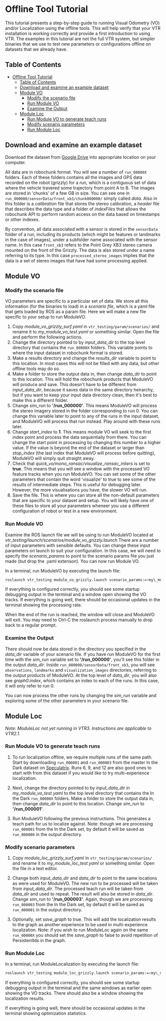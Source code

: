 # Offline Tool Tutorial

This tutorial presents a step-by-step guide to running Visual Odometry (VO) and/or Localization using the offline tools. This will help verify that your VTR installation is working correctly and provide a first introduction to using VTR. The examples in this tutorial are not the full VTR system, but simpler binaries that we use to test new parameters or configurations offline on datasets that we already have.

## Table of Contents

- [Offline Tool Tutorial](#offline-tool-tutorial)
   - [Table of Contents](#table-of-contents)
   - [Download and examine an example dataset](#download-and-examine-an-example-dataset)
   - [Module VO](#module-vo)
      - [Modify the scenario file](#modify-the-scenario-file)
      - [Run Module VO](#run-module-vo)
      - [Examine the Output](#examine-the-output)
   - [Module Loc](#module-loc)
      - [Run Module VO to generate teach runs](#run-module-vo-to-generate-teach-runs)
      - [Modify scenario parameters](#modify-scenario-parameters)
      - [Run Module Loc](#run-module-loc)

## Download and examine an example dataset

Download the dataset from [Google Drive](https://drive.google.com/drive/folders/1zc4E1iJfY9wrEWbWM25qi-Y4TPtxhGuz?usp=sharing) into appropriate location on your computer.

All data are in robochunk format. You will see a number of `run_00000X` folders. Each of these folders contains all the images and GPS data recorded on the robot (grizzly) for a _run_, which is a contiguous set of data where the vehicle travered some trajectory from point A to B. The images are stored in 'chunks' of a few GB in size. You can see one in `run_000000/sensorData/front_xb3/chunk000000/` simply called _data_. Also in this folder is a _calibration_ file that stores the stereo calibration, a _header_ file that describes the data type and a folder of _indexFiles_ that allows the robochunk API to perform random access on the data based on timestamps or other indexes.

By convention, all data associated with a sensor is stored in the `sensorData` folder of a run, including its products (which might be features or landmarks in the case of images), under a subfolder name associated with the sensor name. In this case `front_xb3` refers to the Point Grey XB3 stereo camera mounted on the front of the Grizzly. The data is also stored under a name referring to its type. In this case `processed_stereo_images` implies that the data is a set of stereo images that have had some processing applied.

## Module VO

### Modify the scenario file

VO parameters are specific to a particular set of data. We store all this information (for the binaries to load) in a _scenario file_, which is a yaml file that gets loaded by ROS as a param file. Here we will make a new file specific to your setup to run ModuleVO.

1. Copy _module\_vo\_grizzly\_surf.yaml_ in `vtr_testing/param/scenarios/` and rename it to _my\_module\_vo\_test.yaml_ or something similar. Open the file and perform the following actions.
2. Change the directory pointed to by _input\_data\_dir_ to the top level directory that contains the `run_00000X` folders. This variable points to where the input dataset in robochunk format is stored.
3. Make a results directory and change the _results_dir_ variable to point to this location. In most cases this will not be filled with any data, but other offline tools may do so.
4. Make a folder to store the output data in, then change _data\_dir_ to point to this location. This will hold the robochunk products that ModuleVO will produce and save. This doesn't have to be different from _input_data_dir_, because it saves data in the same directory heirarchy, but if you want to keep your input data directory clean, then it's best to make this a different folder.
5. Change _sim\_run_ to **'/run_000000'**. This means ModuleVO will process the stereo imagery stored in the folder corresponding to run 0. You can change this variable later to point to any of the runs in the input dataset, and ModuleVO will process that run instead. Play around with these runs later.
6. Change _start\_index_ to **1**. This means module VO will seek to the first index point and process the data sequentially from there. You can change the start point in processing by changing this number to a higher value. If the value is beyond the end of the dataset or larger than _stop\_index_ (the last index that ModuleVO will process before quitting), ModuleVO will simply quit straight away.
7. Check that _quick\_vo/mono\_ransac/visualize\_ransac\_inliers_ is set to **true**. This means that you will see a window with the processed VO feature tracks when you run ModuleVO. You can set some of the other parameters that contain the word 'visualize' to true to see some of the results of intermediate steps. This is useful for debugging later. However, the more visualisations you have, the slower VO will run.
8. Save the file. This is where you can store all the non-default parameters that are specific to your dataset and setup. You will likely have one of these files to store all your parameters wheneer you use a different configuration of robot or test in a new environment.

### Run Module VO

Examine the ROS launch file we will be using to run ModuleVO located at _vtr\_testing/launch/scenarios/module\_vo\_grizzly.launch_
There are a number of input parameters with sensible defaults. You can change these input parameters on launch to suit your configuration. In this case, we will need to specify the _scenario\_params_ to point to the scenario params file you just made (but drop the .yaml extenson). You can now run Module VO.

In a terminal, run ModuleVO by executing the launch file:

```bash
roslaunch vtr_testing module_vo_grizzly.launch scenario_params:=<my\_module\_vo\_test>
```

If everything is configured correctly, you should see some startup debugging output in the terminal and a window open showing the VO tracks. If everything is going well, there should be occasional updates in the terminal showing the processing rate.

When the end of the run is reached, the window will close and ModuleVO will exit. You may need to Ctrl-C the roslaunch process manually to drop back to a regular prompt.

### Examine the Output

There should now be data stored in the directory you specified in the _data\_dir_ variable of your scenario file. If you have run ModuleVO for the first time with the _sim\_run_ variable set to **'/run_000000'**, you'll see this folder in the output _data\_dir_. Inside `run_000000/sensorData/front_xb3`, you will see `observations`, `landmarks` and `visualization_images` directories, referring to the output products of ModuleVO. At the top level of _data\_dir_, you will also see _graph0.index_, which contains an index to each of the runs. In this case, it will only refer to run 0.

You can now process the other runs by changing the _sim\_run_ variable and exploring some of the other parameters in your scenario file.

## Module Loc

_Note: ModuleLoc not yet running in VTR3. Instructions are applicable to VTR2.1._

### Run Module VO to generate teach runs

1. To run localization offline, we require multiple runs of the same path.
   Start by downloading `run_000001` and `run_000003` from the master In the Dark dataset on [Speculatrix](http://192.168.42.2/das/ASRL/2016-In_The_Dark/master/).
   Runs 6, 9, and 12 are also good ones to start with from this dataset if you would like to try multi-experience localization.

2. Next, change the directory pointed to by _input\_data\_dir_ in _my\_module\_vo\_test.yaml_ to the top level directory that contains the In the Dark `run_00000X` folders.
   Make a folder to store the output data in, then change _data\_dir_ to point to this location.
   Change _sim\_run_ to **'/run_000001'**.

3. Run ModuleVO following the previous instructions.
   This generates a teach path for us to localize against.
   Note: though we are processing `run_000001` from the In the Dark set, by default it will be saved as `run_000000` in the output directory.

### Modify scenario parameters

1. Copy _module\_loc\_grizzly\_surf.yaml_ in `vtr_testing/param/scenarios/` and rename it to _my\_module\_loc\_test.yaml_ or something similar.
   Open the file in a text editor.

2. Change both _input\_data\_dir_ and _data\_dir_ to point to the same locations as were used for ModuleVO.
   The new run to be processed will be taken from _input\_data\_dir_.
   The processed teach run will be taken from _data\_dir_ and used to repeat.
   The result will also be stored in _data\_dir_.
   Change _sim\_run_ to **'/run_000003'**.
   Again, though we are processing `run_000003` from the In the Dark set, by default it will be saved as `run_000001` in the output directory.

3. Optionally, set _save\_graph_ to true.
   This will add the localization results to the graph as another experience to be used in multi-experience localization.
   Note: if you wish to run ModuleLoc again on the same `run_00000X` you should set the _save_graph_ to false to avoid repetition of PersistentIds in the graph.

### Run Module Loc

In a terminal, run ModuleLocalization by executing the launch file:

```bash
roslaunch vtr_testing module_loc_grizzly.launch scenario_params:=<my\_module\_loc\_test>
```

If everything is configured correctly, you should see some startup debugging output in the terminal and the same windows as earlier open showing the VO tracks. There should also be a window showing the localization results.

If everything is going well, there should be occasional updates in the terminal showing optimization statistics.
